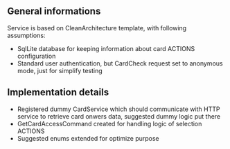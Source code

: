 ## General informations
Service is based on CleanArchitecture template, with following assumptions:
- SqlLite database for keeping information about card ACTIONS configuration
- Standard user authentication, but CardCheck request set to anonymous mode, just for simplify testing
## Implementation details
- Registered dummy CardService which should communicate with HTTP service to retrieve card onwers data, suggested dummy logic put there
- GetCardAccessCommand created for handling logic of selection ACTIONS
- Suggested enums extended for optimize purpose

